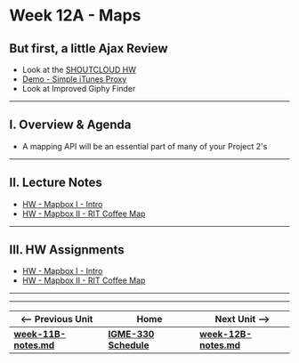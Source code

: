 # Week 12A - Maps

## But first, a little Ajax Review

- Look at the [SHOUTCLOUD HW](https://github.com/tonethar/IGME-330-Master/blob/master/notes/HW-php-web-service-5.md)
- [Demo - Simple iTunes Proxy](https://github.com/tonethar/IGME-330-Master/blob/master/notes/demo-simple-itunes-proxy.md)
- Look at Improved Giphy Finder

<hr>

## I. Overview & Agenda

- A mapping API will be an essential part of many of your Project 2's

<hr>

## II. Lecture Notes

- [HW - Mapbox I -  Intro](https://github.com/tonethar/IGME-330-Master/blob/master/notes/HW-mapbox-1.md)
- [HW - Mapbox II - RIT Coffee Map](https://github.com/tonethar/IGME-330-Master/blob/master/notes/HW-mapbox-2.md)

<hr>

## III. HW Assignments
- [HW - Mapbox I -  Intro](https://github.com/tonethar/IGME-330-Master/blob/master/notes/HW-mapbox-1.md)
- [HW - Mapbox II - RIT Coffee Map](https://github.com/tonethar/IGME-330-Master/blob/master/notes/HW-mapbox-2.md)



<!--
## IV. Ajax & Web Service Review Questions

1. What do the following acronyms stand for:
    - AJAX
    - CORS
    - JSON
    - XHR
1. What are the 6 allowable JSON data types?
1. What are the two allowable "top level" JSON data types?
1. Is the following legal JavaScript? Is it legal JSON? Why or why not?

    ```js
    {
        success: true
    }
    ```

1. Describe the major differences between **AJAX** (the acronym) and **Ajax** (the noun)
1. How can we find out if CORS is enabled?
1. What is the name of the `XHR` property that holds downloaded JSON (or text) data?
1. What is the name of the `XHR` property that holds downloaded XML data?
1. A request to a web server that contains all of the data in the query string is called a ___ request.
1. A request to a web server that sends data in a separate file is called a ___ request.
1. What is the JavaScript *data type* returned by the "random jokes" web service?
1. Imagine you are going to create a "random whimsical anecdotes" web service service that runs in banjo utilizing PHP. 
  - Give at least three things you will have to do to make sure that a browser can download and parse the requested number of anecdotes from the service.

-->

<hr><hr>

| <-- Previous Unit | Home | Next Unit -->
| --- | --- | --- 
| [**week-11B-notes.md**](week-11B-notes.md)     |  [**IGME-330 Schedule**](../schedule.md) | [**week-12B-notes.md**](week-12B-notes.md)
